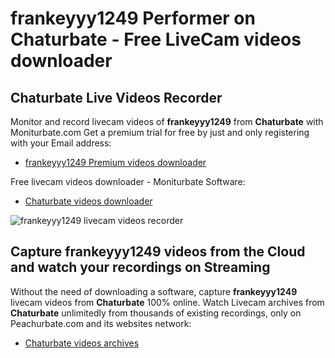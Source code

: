 # frankeyyy1249 Performer on Chaturbate - Free LiveCam videos downloader

## Chaturbate Live Videos Recorder

Monitor and record livecam videos of **frankeyyy1249** from **Chaturbate** with Moniturbate.com
Get a premium trial for free by just and only registering with your Email address:
* [frankeyyy1249 Premium videos downloader](https://moniturbate.com/request-demo-licence-key.html)

Free livecam videos downloader - Moniturbate Software:
* [Chaturbate videos downloader](https://moniturbate.com/moniturbate-download-software.html)

![frankeyyy1249 livecam videos recorder](https://peachurnet.com/templates/moniturbate-software.png)


## Capture frankeyyy1249 videos from the Cloud and watch your recordings on Streaming

Without the need of downloading a software, capture **frankeyyy1249** livecam videos from **Chaturbate** 100% online.
Watch Livecam archives from **Chaturbate** unlimitedly from thousands of existing recordings, only on Peachurbate.com and its websites network:
* [Chaturbate videos archives](https://peachurnet.com/)